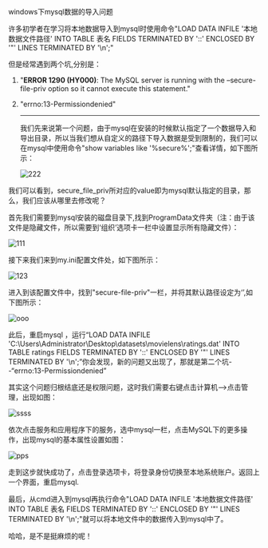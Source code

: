 windows下mysql数据的导入问题

许多初学者在学习将本地数据导入到mysql时使用命令"LOAD DATA INFILE '本地数据文件路径' INTO TABLE 表名 FIELDS TERMINATED BY '::'  ENCLOSED BY '"' LINES TERMINATED BY '\n';"

但是经常遇到两个坑,分别是：

1. "**ERROR 1290 (HY000)**: The MySQL server is running with the –secure-file-priv option so it cannot execute this statement."

2. "errno:13-Permissiondenied"

   ---

   我们先来说第一个问题，由于mysql在安装的时候默认指定了一个数据导入和导出目录，所以当我们想从自定义的路径下导入数据是受到限制的，我们可以在mysql中使用命令"show variables like '%secure%';"查看详情，如下图所示：

   ![222](/images/455.png)


我们可以看到，secure_file_priv所对应的value即为mysql默认指定的目录，那么，我们应该从哪里去修改呢？

首先我们需要到mysql安装的磁盘目录下,找到ProgramData文件夹（注：由于该文件是隐藏文件，所以需要到‘组织’选项卡一栏中设置显示所有隐藏文件）：

![111](/images/234.png)

接下来我们来到my.ini配置文件处，如下图所示：

![123](/images/123.png)

进入到该配置文件中，找到"secure-file-priv"一栏，并将其默认路径设定为‘’,如下图所示：

![ooo](/images/456.png)

此后，重启mysql ，运行“LOAD DATA INFILE 'C:\\Users\\Administrator\\Desktop\\datasets\\movielens\\ratings.dat' INTO TABLE ratings FIELDS TERMINATED BY '::'  ENCLOSED BY '"' LINES TERMINATED BY '\n';”你会发现，新的问题又出现了，那就是第二个坑--“errno:13-Permissiondenied”



其实这个问题归根结底还是权限问题，这时我们需要右键点击计算机-->点击管理，出现如图：

![ssss](/images/000.png)

依次点击服务和应用程序下的服务，选中mysql一栏，点击MySQL下的更多操作，出现mysql的基本属性设置如图：

![pps](/images/2324.png)

走到这步就快成功了，点击登录选项卡，将登录身份切换至本地系统账户。返回上一个界面，重启mysql.

最后，从cmd进入到mysql再执行命令"LOAD DATA INFILE '本地数据文件路径' INTO TABLE 表名 FIELDS TERMINATED BY '::'  ENCLOSED BY '"' LINES TERMINATED BY '\n';"就可以将本地文件中的数据传入到mysql中了。

哈哈，是不是挺麻烦的呢！

